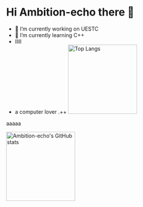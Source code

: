 # Hi Ambition-echo there 👋



- 🔭 I’m currently working on UESTC
- 🌱 I’m currently learning C++
- lllll
- a computer lover                 .++ <img src="https://github-readme-stats.vercel.app/api/top-langs/?username=ambition-echo&layout=compact&langs_count=8&theme=calm" alt="Top Langs" height="185px" />


aaaaa

<img src="https://github-readme-stats.vercel.app/api?username=ambition-echo&count_private=true&theme=calm&show_icons=true" alt="Ambition-echo's GitHub stats" height="185px" /> 
